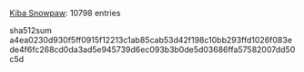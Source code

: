 [Kiba Snowpaw](https://github.com/kibasnowpaw): 10798 entries

sha512sum a4ea0230d930f5ff0915f12213c1ab85cab53d42f198c10bb293ffd1026f083ede4f6fc268cd0da3ad5e945739d6ec093b3b0de5d03686ffa57582007dd50c5d

